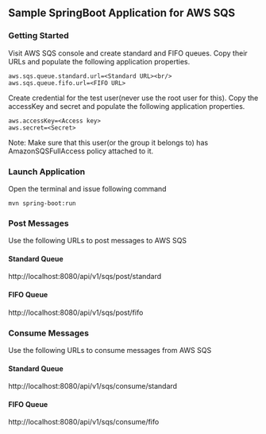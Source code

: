 ## Sample SpringBoot Application for AWS SQS


### Getting Started
Visit AWS SQS console and create standard and FIFO queues. Copy their URLs and populate the following application properties.

```
aws.sqs.queue.standard.url=<Standard URL><br/>
aws.sqs.queue.fifo.url=<FIFO URL>
```

Create credential for the test user(never use the root user for this).
Copy the accessKey and secret and populate the following application properties.
```
aws.accessKey=<Access key>
aws.secret=<Secret>
```
Note: Make sure that this user(or the group it belongs to) has AmazonSQSFullAccess policy attached to it.

### Launch Application

Open the terminal and issue following command
```
mvn spring-boot:run 
```


### Post Messages 
Use the following URLs to post messages to AWS SQS
#### Standard Queue
http://localhost:8080/api/v1/sqs/post/standard
#### FIFO Queue
http://localhost:8080/api/v1/sqs/post/fifo


### Consume Messages
Use the following URLs to consume messages from AWS SQS
#### Standard Queue
http://localhost:8080/api/v1/sqs/consume/standard
#### FIFO Queue
http://localhost:8080/api/v1/sqs/consume/fifo